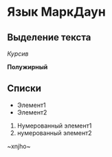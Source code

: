 # Язык МаркДаун

## Выделение текста

*Курсив*

**Полужирный**

## Списки

* Элемент1
* Элемент2

1. Нумерованный элемент1
2. нумерованный элемент2

~xnjho~
